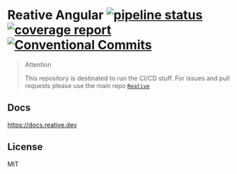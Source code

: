 # Reative Angular [![pipeline status](https://gitlab.com/reative-team/test-angular/badges/master/pipeline.svg)](https://gitlab.com/reative-team/test-angular/commits/master) [![coverage report](https://gitlab.com/reative-team/test-angular/badges/master/coverage.svg)](https://gitlab.com/reative-team/test-angular/commits/master) [![Conventional Commits](https://img.shields.io/badge/commitizen-friendly-brightgreen.svg)](https://conventionalcommits.org)

> Attention
>
> This repository is destinated to run the CI/CD stuff. For issues and pull requests please use the main repo [`Reative`](https://github.com/stewwan/reative)

## Docs

https://docs.reative.dev

## License

MIT
